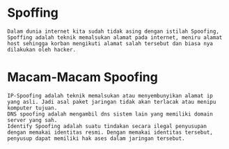 # Spoffing
	
	Dalam dunia internet kita sudah tidak asing dengan istilah Spoofing, Spoffing adalah teknik memalsukan alamat pada internet, meniru alamat host sehingga korban mengikuti alamat salah tersebut dan biasa nya dilakukan oleh hacker.

# Macam-Macam Spoofing
	
	IP-Spoofing adalah teknik memalsukan atau menyembunyikan alamat ip yang asli. Jadi asal paket jaringan tidak akan terlacak atau menipu komputer tujuan.
	DNS spoofing adalah mengambil dns sistem lain yang memiliki domain server yang sah.
	Identify Spoofing adalah suatu tindakan secara ilegal penyusupan dengan memakai identitas resmi. Dengan memakai identitas tersebut, penyusup dapat memiliki hak ases dalam jaringan tersebut.
